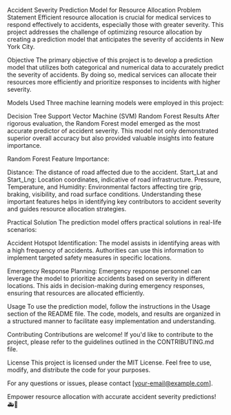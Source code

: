 Accident Severity Prediction Model for Resource Allocation
Problem Statement
Efficient resource allocation is crucial for medical services to respond effectively to accidents, especially those with greater severity. This project addresses the challenge of optimizing resource allocation by creating a prediction model that anticipates the severity of accidents in New York City.

Objective
The primary objective of this project is to develop a prediction model that utilizes both categorical and numerical data to accurately predict the severity of accidents. By doing so, medical services can allocate their resources more efficiently and prioritize responses to incidents with higher severity.

Models Used
Three machine learning models were employed in this project:

Decision Tree
Support Vector Machine (SVM)
Random Forest
Results
After rigorous evaluation, the Random Forest model emerged as the most accurate predictor of accident severity. This model not only demonstrated superior overall accuracy but also provided valuable insights into feature importance.

Random Forest Feature Importance:

Distance: The distance of road affected due to the accident.
Start_Lat and Start_Lng: Location coordinates, indicative of road infrastructure.
Pressure, Temperature, and Humidity: Environmental factors affecting tire grip, braking, visibility, and road surface conditions.
Understanding these important features helps in identifying key contributors to accident severity and guides resource allocation strategies.

Practical Solution
The prediction model offers practical solutions in real-life scenarios:

Accident Hotspot Identification: The model assists in identifying areas with a high frequency of accidents. Authorities can use this information to implement targeted safety measures in specific locations.

Emergency Response Planning: Emergency response personnel can leverage the model to prioritize accidents based on severity in different locations. This aids in decision-making during emergency responses, ensuring that resources are allocated efficiently.

Usage
To use the prediction model, follow the instructions in the Usage section of the README file. The code, models, and results are organized in a structured manner to facilitate easy implementation and understanding.

Contributing
Contributions are welcome! If you'd like to contribute to the project, please refer to the guidelines outlined in the CONTRIBUTING.md file.

License
This project is licensed under the MIT License. Feel free to use, modify, and distribute the code for your purposes.

For any questions or issues, please contact [your-email@example.com].

Empower resource allocation with accurate accident severity predictions! 🚑🔮
